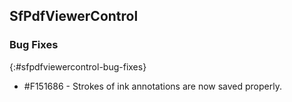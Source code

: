 ## SfPdfViewerControl

### Bug Fixes
{:#sfpdfviewercontrol-bug-fixes}

* \#F151686 - Strokes of ink annotations are now saved properly.